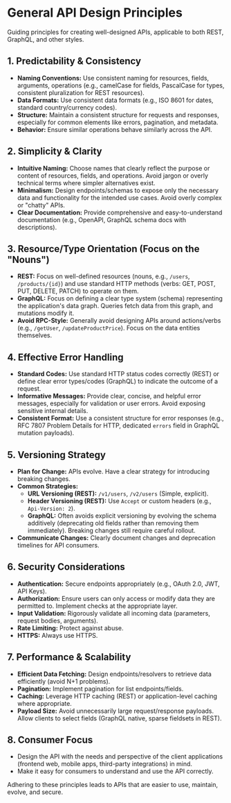 # General API Design Principles

Guiding principles for creating well-designed APIs, applicable to both REST, GraphQL, and other styles.

## 1. Predictability & Consistency

*   **Naming Conventions:** Use consistent naming for resources, fields, arguments, operations (e.g., camelCase for fields, PascalCase for types, consistent pluralization for REST resources).
*   **Data Formats:** Use consistent data formats (e.g., ISO 8601 for dates, standard country/currency codes).
*   **Structure:** Maintain a consistent structure for requests and responses, especially for common elements like errors, pagination, and metadata.
*   **Behavior:** Ensure similar operations behave similarly across the API.

## 2. Simplicity & Clarity

*   **Intuitive Naming:** Choose names that clearly reflect the purpose or content of resources, fields, and operations. Avoid jargon or overly technical terms where simpler alternatives exist.
*   **Minimalism:** Design endpoints/schemas to expose only the necessary data and functionality for the intended use cases. Avoid overly complex or "chatty" APIs.
*   **Clear Documentation:** Provide comprehensive and easy-to-understand documentation (e.g., OpenAPI, GraphQL schema docs with descriptions).

## 3. Resource/Type Orientation (Focus on the "Nouns")

*   **REST:** Focus on well-defined resources (nouns, e.g., `/users`, `/products/{id}`) and use standard HTTP methods (verbs: GET, POST, PUT, DELETE, PATCH) to operate on them.
*   **GraphQL:** Focus on defining a clear type system (schema) representing the application's data graph. Queries fetch data from this graph, and mutations modify it.
*   **Avoid RPC-Style:** Generally avoid designing APIs around actions/verbs (e.g., `/getUser`, `/updateProductPrice`). Focus on the data entities themselves.

## 4. Effective Error Handling

*   **Standard Codes:** Use standard HTTP status codes correctly (REST) or define clear error types/codes (GraphQL) to indicate the outcome of a request.
*   **Informative Messages:** Provide clear, concise, and helpful error messages, especially for validation or user errors. Avoid exposing sensitive internal details.
*   **Consistent Format:** Use a consistent structure for error responses (e.g., RFC 7807 Problem Details for HTTP, dedicated `errors` field in GraphQL mutation payloads).

## 5. Versioning Strategy

*   **Plan for Change:** APIs evolve. Have a clear strategy for introducing breaking changes.
*   **Common Strategies:**
    *   **URL Versioning (REST):** `/v1/users`, `/v2/users` (Simple, explicit).
    *   **Header Versioning (REST):** Use `Accept` or custom headers (e.g., `Api-Version: 2`).
    *   **GraphQL:** Often avoids explicit versioning by evolving the schema additively (deprecating old fields rather than removing them immediately). Breaking changes still require careful rollout.
*   **Communicate Changes:** Clearly document changes and deprecation timelines for API consumers.

## 6. Security Considerations

*   **Authentication:** Secure endpoints appropriately (e.g., OAuth 2.0, JWT, API Keys).
*   **Authorization:** Ensure users can only access or modify data they are permitted to. Implement checks at the appropriate layer.
*   **Input Validation:** Rigorously validate all incoming data (parameters, request bodies, arguments).
*   **Rate Limiting:** Protect against abuse.
*   **HTTPS:** Always use HTTPS.

## 7. Performance & Scalability

*   **Efficient Data Fetching:** Design endpoints/resolvers to retrieve data efficiently (avoid N+1 problems).
*   **Pagination:** Implement pagination for list endpoints/fields.
*   **Caching:** Leverage HTTP caching (REST) or application-level caching where appropriate.
*   **Payload Size:** Avoid unnecessarily large request/response payloads. Allow clients to select fields (GraphQL native, sparse fieldsets in REST).

## 8. Consumer Focus

*   Design the API with the needs and perspective of the client applications (frontend web, mobile apps, third-party integrations) in mind.
*   Make it easy for consumers to understand and use the API correctly.

Adhering to these principles leads to APIs that are easier to use, maintain, evolve, and secure.